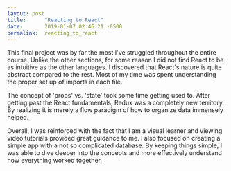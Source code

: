 ```yaml
---
layout: post
title:      "Reacting to React"
date:       2019-01-07 02:46:21 -0500
permalink:  reacting_to_react
---
```



This final project was by far the most I've struggled throughout the entire course. Unlike the other sections, for some reason I did not find React to be as intuitive as the other languages. I discovered that React's nature is quite abstract compared to the rest. Most of my time was spent understanding the proper set up of imports in each file. 

The concept of 'props' vs. 'state' took some time getting used to. After getting past the React fundamentals, Redux was a completely new territory. By realizing it is merely a flow paradigm of how to organize data immensely helped.

Overall, I was reinforced with the fact that I am a visual learner and viewing video tutorials provided great guidance to me. I also focused on creating a simple app with a not so complicated database. By keeping things simple, I was able to dive deeper into the concepts and more effectively understand how everything worked together.
